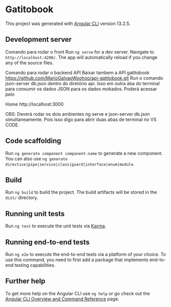 # Gatitobook

This project was generated with [Angular CLI](https://github.com/angular/angular-cli) version 13.2.5.

## Development server

Comando para rodar o front
Run `ng serve` for a dev server. Navigate to `http://localhost:4200/`. The app will automatically reload if you change any of the source files.

Comando para rodar o backend API
Baixar tambem a API gatitobook https://github.com/MarioGalvaoWoohoo/api-gatitobook.git 
Run o comando json-server db.json dentro do diretório api. Isso em outra aba do terminal para consumir os dados JSON para os dados mokados. Poderá acessar pelo

Home http://localhost:3000

OBS: Deverá rodar os dois ambientes ng serve e json-server db.json simultaneamente. Pois isso digo para abrir duas abas de terminal no VS CODE.


## Code scaffolding

Run `ng generate component component-name` to generate a new component. You can also use `ng generate directive|pipe|service|class|guard|interface|enum|module`.

## Build

Run `ng build` to build the project. The build artifacts will be stored in the `dist/` directory.

## Running unit tests

Run `ng test` to execute the unit tests via [Karma](https://karma-runner.github.io).

## Running end-to-end tests

Run `ng e2e` to execute the end-to-end tests via a platform of your choice. To use this command, you need to first add a package that implements end-to-end testing capabilities.

## Further help

To get more help on the Angular CLI use `ng help` or go check out the [Angular CLI Overview and Command Reference](https://angular.io/cli) page.
